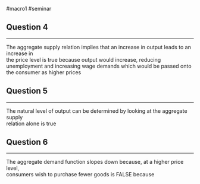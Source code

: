 #macro1 #seminar

## Question 4
---
The aggregate supply relation implies that an increase in output leads to an increase in  
the price level is true because output would increase, reducing unemployment and increasing wage demands which would be passed onto the consumer as higher prices 
## Question 5
---
The natural level of output can be determined by looking at the aggregate supply  
relation alone is true
## Question 6
---
The aggregate demand function slopes down because, at a higher price level,  
consumers wish to purchase fewer goods is FALSE because 
